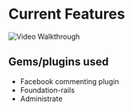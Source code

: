 # Current Features
<img src='http://imgur.com/a/WvZJx' title='Video Walkthrough' width='' alt='Video Walkthrough' />

## Gems/plugins used
- Facebook commenting plugin
- Foundation-rails
- Administrate
